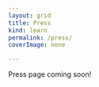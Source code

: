 ```yaml
---
layout: grid
title: Press
kind: learn
permalink: /press/
coverImage: none

---
```



Press page coming soon!

